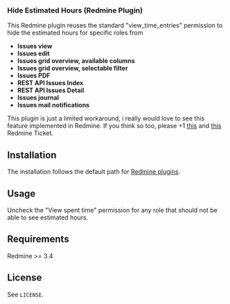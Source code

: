 ### Hide Estimated Hours (Redmine Plugin)

This Redmine plugin reuses the standard "view_time_entries" permission to hide the estimated hours for specific roles from

* **Issues view**
* **Issues edit**
* **Issues grid overview, available columns**
* **Issues grid overview, selectable filter**
* **Issues PDF**
* **REST API Issues Index**
* **REST API Issues Detail**
* **Issues journal**
* **Issues mail notifications**

This plugin is just a limited workaround, i really would love to see this feature implemented in Redmine. If you think so
too, please +1 [this](http://www.redmine.org/issues/12005) and [this](http://www.redmine.org/issues/11963)
Redmine Ticket.

## Installation

The installation follows the default path for [Redmine plugins](http://www.redmine.org/projects/redmine/wiki/Plugins).

## Usage

Uncheck the "View spent time" permission for any role that should not be able to see estimated hours.

## Requirements

Redmine >= 3.4

## License

See `LICENSE`.
